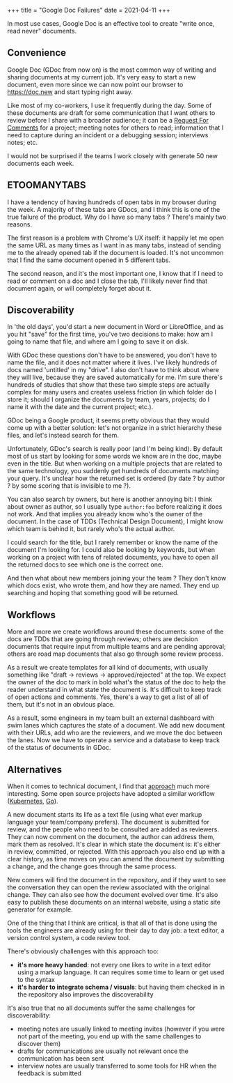 +++
title = "Google Doc Failures"
date = 2021-04-11
+++

In most use cases, Google Doc is an effective tool to create "write once, read never" documents.

## Convenience

Google Doc (GDoc from now on) is the most common way of writing and sharing documents at my current job. It's very easy to start a new document, even more since we can now point our browser to <https://doc.new> and start typing right away.

Like most of my co-workers, I use it frequently during the day. Some of these documents are draft for some communication that I want others to review before I share with a broader audience; it can be a [Request For Comments](https://en.wikipedia.org/wiki/Request_for_Comments) for a project; meeting notes for others to read; information that I need to capture during an incident or a debugging session; interviews notes; etc.

I would not be surprised if the teams I work closely with generate 50 new documents each week.

## ETOOMANYTABS

I have a tendency of having hundreds of open tabs in my browser during the week. A majority of these tabs are GDocs, and I think this is one of the true failure of the product. Why do I have so many tabs ? There's mainly two reasons.

The first reason is a problem with Chrome's UX itself: it happily let me open the same URL as many times as I want in as many tabs, instead of sending me to the already opened tab if the document is loaded. It's not uncommon that I find the same document opened in 5 different tabs.

The second reason, and it's the most important one, I know that if I need to read or comment on a doc and I close the tab, I'll likely never find that document again, or will completely forget about it.

## Discoverability

In 'the old days', you'd start a new document in Word or LibreOffice, and as you hit "save" for the first time, you've two decisions to make: how am I going to name that file, and where am I going to save it on disk.

With GDoc these questions don't have to be answered, you don't have to name the file, and it does not matter where it lives. I've likely hundreds of docs named 'untitled' in my "drive". I also don't have to think about where they will live, because they are saved automatically for me. I'm sure there's hundreds of studies that show that these two simple steps are actually complex for many users and creates useless friction (in which folder do I store it; should I organize the documents by team, years, projects; do I name it with the date and the current project; etc.).

GDoc being a Google product, it seems pretty obvious that they would come up with a better solution: let's not organize in a strict hierarchy these files, and let's instead search for them.

Unfortunately, GDoc's search is really poor (and I'm being kind). By default most of us start by looking for some words we know are in the doc, maybe even in the title. But when working on a multiple projects that are related to the same technology, you suddenly get hundreds of documents matching your query. It's unclear how the returned set is ordered (by date ? by author ? by some scoring that is invisible to me ?).

You can also search by owners, but here is another annoying bit: I think about owner as author, so I usually type `author:foo` before realizing it does not work. And that implies you already know who's the owner of the document. In the case of TDDs (Technical Design Document), I might know which team is behind it, but rarely who's the actual author.

I could search for the title, but I rarely remember or know the name of the document I'm looking for. I could also be looking by keywords, but when working on a project with tens of related documents, you have to open all the returned docs to see which one is the correct one.

And then what about new members joining your the team ? They don't know which docs exist, who wrote them, and how they are named. They end up searching and hoping that something good will be returned.

## Workflows

More and more we create workflows around these documents: some of the docs are TDDs that are going through reviews; others are decision documents that require input from multiple teams and are pending approval; others are road map documents that also go through some review process.

As a result we create templates for all kind of documents, with usually something like "draft → reviews → approved/rejected" at the top. We expect the owner of the doc to mark in bold what's the status of the doc to help the reader understand in what state the document is. It's difficult to keep track of open actions and comments. Yes, there's a way to get a list of all of them, but it's not in an obvious place.

As a result, some engineers in my team built an external dashboard with swim lanes which captures the state of a document. We add new document with their URLs, add who are the reviewers, and we move the doc between the lanes. Now we have to operate a service and a database to keep track of the status of documents in GDoc.

## Alternatives

When it comes to technical document, I find that [approach](https://caitiem.com/2020/03/29/design-docs-markdown-and-git/) much more interesting. Some open source projects have adopted a similar workflow ([Kubernetes](https://github.com/kubernetes/enhancements/tree/master/keps), [Go](https://github.com/golang/proposal)).

A new document starts its life as a text file (using what ever markup language your team/company prefers). The document is submitted for review, and the people who need to be consulted are added as reviewers. They can now comment on the document, the author can address them, mark them as resolved. It's clear in which state the document is: it's either in review, committed, or rejected. With this approach you also end up with a clear history, as time moves on you can amend the document by submitting a change, and the change goes through the same process.

New comers will find the document in the repository, and if they want to see the conversation they can open the review associated with the original change. They can also see how the document evolved over time. It's also easy to publish these documents on an internal website, using a static site generator for example.

One of the thing that I think are critical, is that all of that is done using the tools the engineers are already using for their day to day job: a text editor, a version control system, a code review tool.

There's obviously challenges with this approach too:

- **it's more heavy handed**: not every one likes to write in a text editor using a markup language. It can requires some time to learn or get used to the syntax
- **it's harder to integrate schema / visuals**: but having them checked in in the repository also improves the discoverability

It's also true that no all documents suffer the same challenges for discoverability:

- meeting notes are usually linked to meeting invites (however if you were not part of the meeting, you end up with the same challenges to discover them)
- drafts for communications are usually not relevant once the communication has been sent
- interview notes are usually transferred to some tools for HR when the feedback is submitted
